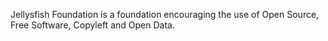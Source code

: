 Jellysfish Foundation is a foundation encouraging the use of Open Source, Free Software,  Copyleft and Open Data.
